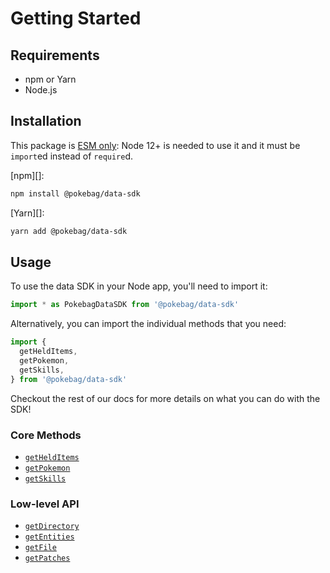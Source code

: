 # Getting Started

## Requirements

* npm or Yarn
* Node.js

## Installation

This package is [ESM only](https://gist.github.com/sindresorhus/a39789f98801d908bbc7ff3ecc99d99c):
Node 12+ is needed to use it and it must be `import`ed instead of `require`d.

[npm][]:
```sh
npm install @pokebag/data-sdk
```

[Yarn][]:
```sh
yarn add @pokebag/data-sdk
```

## Usage

To use the data SDK in your Node app, you'll need to import it:

```js
import * as PokebagDataSDK from '@pokebag/data-sdk'
```

Alternatively, you can import the individual methods that you need:

```js
import {
  getHeldItems,
  getPokemon,
  getSkills,
} from '@pokebag/data-sdk'
```

Checkout the rest of our docs for more details on what you can do with the SDK!

### Core Methods
* [`getHeldItems`](./api/getHeldItems)
* [`getPokemon`](./api/getPokemon)
* [`getSkills`](./api/getSkills)

### Low-level API
* [`getDirectory`](./api/getDirectory)
* [`getEntities`](./api/getEntities)
* [`getFile`](./api/getFile)
* [`getPatches`](./api/getPatches)

